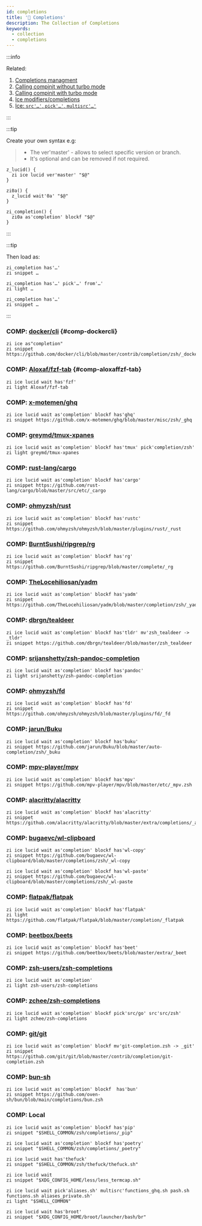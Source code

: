 ```yaml
---
id: completions
title: '🔺 Completions'
description: The Collection of Completions
keywords:
  - collection
  - completions
---
```


:::info

Related:

1. [Completions managment](/docs/guides/commands#completions-management)
2. [Calling compinit without turbo mode](/docs/guides/commands#calling-compinit-without-turbo-mode)
3. [Calling compinit with turbo mode](/docs/guides/commands#calling-compinit-with-turbo-mode)
4. [Ice modifiers/completions](/docs/guides/syntax/ice-modifiers#completions)
5. [Ice: `src'…'`, `pick'…'`, `multisrc'…'`](/docs/guides/syntax/ice#src-pick-multisrc)

:::

:::tip

Create your own syntax e.g:

> - The ver'master' - allows to select specific version or branch.
> - It's optional and can be removed if not required.

```shell showlinenumbers
z_lucid() {
  zi ice lucid ver'master' "$@"
}

zi0a() {
  z_lucid wait'0a' "$@"
}

zi_completion() {
  zi0a as'completion' blockf "$@"
}
```

:::

:::tip

Then load as:

```shell showlinenumbers
zi_completion has'…'
zi snippet …

zi_completion has'…' pick'…' from'…'
zi light …

zi_completion has'…'
zi snippet …
```

:::

### COMP: [docker/cli](https://github.com/docker/cli) {#comp-dockercli}

```shell showLineNumbers
zi ice as"completion"
zi snippet https://github.com/docker/cli/blob/master/contrib/completion/zsh/_docker
```

### COMP: [Aloxaf/fzf-tab](https://github.com/Aloxaf/fzf-tab) {#comp-aloxaffzf-tab}

```shell showLineNumbers
zi ice lucid wait has'fzf'
zi light Aloxaf/fzf-tab
```

### COMP: [x-motemen/ghq](https://github.com/x-motemen/ghq/blob/master/misc/zsh/_ghq)

```shell showLineNumbers
zi ice lucid wait as'completion' blockf has'ghq'
zi snippet https://github.com/x-motemen/ghq/blob/master/misc/zsh/_ghq
```

### COMP: [greymd/tmux-xpanes](https://github.com/greymd/tmux-xpanes)

```shell showLineNumbers
zi ice lucid wait as'completion' blockf has'tmux' pick'completion/zsh'
zi light greymd/tmux-xpanes
```

### COMP: [rust-lang/cargo](https://github.com/rust-lang/cargo/blob/master/src/etc/_cargo)

```shell showLineNumbers
zi ice lucid wait as'completion' blockf has'cargo'
zi snippet https://github.com/rust-lang/cargo/blob/master/src/etc/_cargo
```

### COMP: [ohmyzsh/rust](https://github.com/ohmyzsh/ohmyzsh/blob/master/plugins/rust/_rust)

```shell showLineNumbers
zi ice lucid wait as'completion' blockf has'rustc'
zi snippet https://github.com/ohmyzsh/ohmyzsh/blob/master/plugins/rust/_rust
```

### COMP: [BurntSushi/ripgrep/rg](https://github.com/BurntSushi/ripgrep/blob/master/complete/_rg)

```shell showLineNumbers
zi ice lucid wait as'completion' blockf has'rg'
zi snippet https://github.com/BurntSushi/ripgrep/blob/master/complete/_rg
```

### COMP: [TheLocehiliosan/yadm](https://github.com/TheLocehiliosan/yadm/blob/master/completion/zsh/_yadm)

```shell showLineNumbers
zi ice lucid wait as'completion' blockf has'yadm'
zi snippet https://github.com/TheLocehiliosan/yadm/blob/master/completion/zsh/_yadm
```

### COMP: [dbrgn/tealdeer](https://github.com/dbrgn/tealdeer/blob/master/zsh_tealdeer)

```shell showLineNumbers
zi ice lucid wait as'completion' blockf has'tldr' mv'zsh_tealdeer -> _tldr'
zi snippet https://github.com/dbrgn/tealdeer/blob/master/zsh_tealdeer
```

### COMP: [srijanshetty/zsh-pandoc-completion](https://github.com/srijanshetty/zsh-pandoc-completion)

```shell showLineNumbers
zi ice lucid wait as'completion' blockf has'pandoc'
zi light srijanshetty/zsh-pandoc-completion
```

### COMP: [ohmyzsh/fd](https://github.com/ohmyzsh/ohmyzsh/blob/master/plugins/fd/_fd)

```shell showLineNumbers
zi ice lucid wait as'completion' blockf has'fd'
zi snippet https://github.com/ohmyzsh/ohmyzsh/blob/master/plugins/fd/_fd
```

### COMP: [jarun/Buku](https://github.com/jarun/Buku/blob/master/auto-completion/zsh/_buku)

```shell showLineNumbers
zi ice lucid wait as'completion' blockf has'buku'
zi snippet https://github.com/jarun/Buku/blob/master/auto-completion/zsh/_buku
```

### COMP: [mpv-player/mpv](https://github.com/mpv-player/mpv/blob/master/etc/_mpv.zsh)

```shell showLineNumbers
zi ice lucid wait as'completion' blockf has'mpv'
zi snippet https://github.com/mpv-player/mpv/blob/master/etc/_mpv.zsh
```

### COMP: [alacritty/alacritty](https://github.com/alacritty/alacritty/blob/master/extra/completions/_alacritty)

```shell showLineNumbers
zi ice lucid wait as'completion' blockf has'alacritty'
zi snippet https://github.com/alacritty/alacritty/blob/master/extra/completions/_alacritty
```

### COMP: [bugaevc/wl-clipboard](https://github.com/bugaevc/wl-clipboard/blob/master/completions/zsh/)

```shell showLineNumbers
zi ice lucid wait as'completion' blockf has'wl-copy'
zi snippet https://github.com/bugaevc/wl-clipboard/blob/master/completions/zsh/_wl-copy

zi ice lucid wait as'completion' blockf has'wl-paste'
zi snippet https://github.com/bugaevc/wl-clipboard/blob/master/completions/zsh/_wl-paste
```

### COMP: [flatpak/flatpak](https://github.com/flatpak/flatpak/blob/master/completion/_flatpak)

```shell showLineNumbers
zi ice lucid wait as'completion' blockf has'flatpak'
zi light https://github.com/flatpak/flatpak/blob/master/completion/_flatpak
```

### COMP: [beetbox/beets](https://github.com/beetbox/beets/blob/master/extra/_beet)

```shell showLineNumbers
zi ice lucid wait as'completion' blockf has'beet'
zi snippet https://github.com/beetbox/beets/blob/master/extra/_beet
```

### COMP: [zsh-users/zsh-completions](https://github.com/zsh-users/zsh-completions)

```shell showLineNumbers
zi ice lucid wait as'completion'
zi light zsh-users/zsh-completions
```

### COMP: [zchee/zsh-completions](https://github.com/zchee/zsh-completions)

```shell showLineNumbers
zi ice lucid wait as'completion' blockf pick'src/go' src'src/zsh'
zi light zchee/zsh-completions
```

### COMP: [git/git](https://github.com/git/git/blob/master/contrib/completion/git-completion.zsh)

```shell showLineNumbers
zi ice lucid wait as'completion' blockf mv'git-completion.zsh -> _git'
zi snippet https://github.com/git/git/blob/master/contrib/completion/git-completion.zsh
```

### COMP: [bun-sh](https://github.com/oven-sh/bun/blob/main/completions/bun.zsh)

```shell showLineNumbers
zi ice lucid wait as'completion' blockf  has'bun'
zi snippet https://github.com/oven-sh/bun/blob/main/completions/bun.zsh
```

### COMP: Local

```shell showLineNumbers
zi ice lucid wait as'completion' blockf has'pip'
zi snippet "$SHELL_COMMON/zsh/completions/_pip"

zi ice lucid wait as'completion' blockf has'poetry'
zi snippet "$SHELL_COMMON/zsh/completions/_poetry"

zi ice lucid wait has'thefuck'
zi snippet "$SHELL_COMMON/zsh/thefuck/thefuck.sh"

zi ice lucid wait
zi snippet "$XDG_CONFIG_HOME/less/less_termcap.sh"

zi ice lucid wait pick'aliases.sh' multisrc'functions_ghq.sh pash.sh functions.sh aliases_private.sh'
zi light "$SHELL_COMMON"

zi ice lucid wait has'broot'
zi snippet "$XDG_CONFIG_HOME/broot/launcher/bash/br"
```
